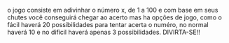 o jogo consiste em adivinhar o número x, de 1 a 100 e com base em seus chutes você conseguirá chegar ao acerto 
mas ha opçôes de jogo, como o fácil haverá 20 possibilidades para tentar acerta o numéro,
no normal haverá 10 e no difícil haverá apenas 3 possibilidades. 
DIVIRTA-SE!!
